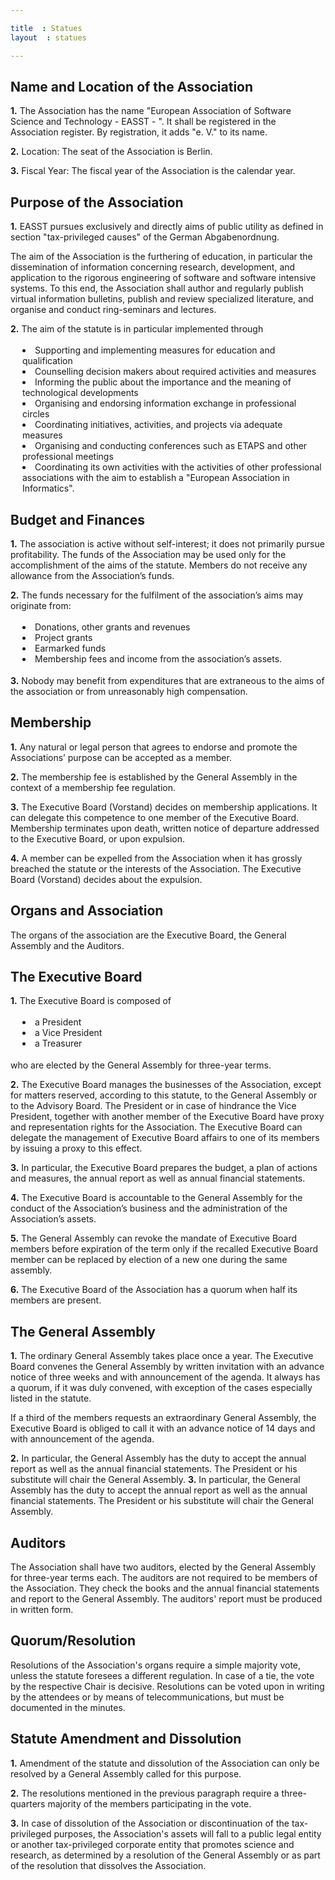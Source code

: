 ```yaml
---

title  : Statues
layout  : statues

---
```

<style>
  .ident{
    margin-left:19px;
    margin-top:17px;
    margin-bottom:18px;
  }
</style>


## Name and Location of the Association

**1.** The Association has the name "European Association of Software Science and Technology - EASST - ". It shall be registered in the Association register. By registration, it adds "e. V." to its name.

**2.** Location: The seat of the Association is Berlin.

**3.** Fiscal Year: The fiscal year of the Association is the calendar year.




## Purpose of the Association 

**1.** EASST pursues exclusively and directly aims of public utility as defined in section "tax-privileged causes" of the German Abgabenordnung.

 The aim of the Association is the furthering of education, in particular the dissemination of information concerning research, development, and application to the rigorous engineering of software and software intensive systems. To this end, the Association shall author and regularly publish virtual information bulletins, publish and review specialized literature, and organise and conduct ring-seminars and lectures.

**2.** The aim of the statute is in particular implemented through
<div class="ident">
  <li> Supporting and implementing measures for education and qualification </li>
   <li>Counselling decision makers about required activities and measures </li>
   <li> Informing the public about the importance and the meaning of technological developments </li>
   <li> Organising and endorsing information exchange in professional circles </li>
  <li>Coordinating initiatives, activities, and projects via adequate measures </li>
  <li> Organising and conducting conferences such as ETAPS and other professional meetings </li>
  <li>Coordinating its own activities with the activities of other professional associations with the aim to establish a "European Association in Informatics". </li>
  </div>


## Budget and Finances

**1.** The association is active without self-interest; it does not primarily pursue profitability. The funds of the Association may be used only for the accomplishment of the aims of the statute. Members do not receive any allowance from the Association’s funds.

**2.** The funds necessary for the fulfilment of the association’s aims may originate from:
<div class="ident">
 <li>Donations, other grants and revenues</li>
<li> Project grants</li>
 <li>Earmarked funds</li>
 <li>Membership fees and income from the association’s assets.</li>
</div>

**3.** Nobody may benefit from expenditures that are extraneous to the aims of the association or from unreasonably high compensation.

## Membership

**1.** Any natural or legal person that agrees to endorse and promote the Associations’ purpose can be accepted as a member.

**2.** The membership fee is established by the General Assembly in the context of a membership fee regulation.

**3.** The Executive Board (Vorstand) decides on membership applications. It can delegate this competence to one member of the Executive Board. Membership terminates upon death, written notice of departure addressed to the Executive Board, or upon expulsion.

**4.** A member can be expelled from the Association when it has grossly breached the statute or the interests of the Association. The Executive Board (Vorstand) decides about the expulsion.

## Organs and Association

The organs of the association are the Executive Board, the General Assembly and the Auditors.

## The Executive Board

**1.**  The Executive Board is composed of
<div class="ident">
<li>a President</li>
<li>a Vice President</li>
<li>a Treasurer</li>
</div>


who are elected by the General Assembly for three-year terms.

**2.**  The Executive Board manages the businesses of the Association, except for matters reserved, according to this statute, to the General Assembly or to the Advisory Board. The President or in case of hindrance the Vice President, together with another member of the Executive Board have proxy and representation rights for the Association. The Executive Board can delegate the management of Executive Board affairs to one of its members by issuing a proxy to this effect.

**3.**  In particular, the Executive Board prepares the budget, a plan of actions and measures, the annual report as well as annual financial statements.

**4.**  The Executive Board is accountable to the General Assembly for the conduct of the Association’s business and the administration of the Association’s assets.

**5.**  The General Assembly can revoke the mandate of Executive Board members before expiration of the term only if the recalled Executive Board member can be replaced by election of a new one during the same assembly.

**6.**  The Executive Board of the Association has a quorum when half its members are present.

## The General Assembly
**1.** The ordinary General Assembly takes place once a year. The Executive Board convenes the General Assembly by written invitation with an advance notice of three weeks and with announcement of the agenda. It always has a quorum, if it was duly convened, with exception of the cases especially listed in the statute.

If a third of the members requests an extraordinary General Assembly, the Executive Board is obliged to call it with an advance notice of 14 days and with announcement of the agenda.

**2.** In particular, the General Assembly has the duty to accept the annual report as well as the annual financial statements. The President or his substitute will chair the General Assembly.
**3.** In particular, the General Assembly has the duty to accept the annual report as well as the annual financial statements. The President or his substitute will chair the General Assembly.


## Auditors

 The Association shall have two auditors, elected by the General Assembly for three-year terms each. The auditors are not required to be members of the Association. They check the books and the annual financial statements and report to the General Assembly. The auditors' report must be produced in written form.

## Quorum/Resolution

 Resolutions of the Association's organs require a simple majority vote, unless the statute foresees a different regulation. In case of a tie, the vote by the respective Chair is decisive. Resolutions can be voted upon in writing by the attendees or by means of telecommunications, but must be documented in the minutes.

## Statute Amendment and Dissolution

**1.** Amendment of the statute and dissolution of the Association can only be resolved by a General Assembly called for this purpose.

**2.** The resolutions mentioned in the previous paragraph require a three-quarters majority of the members participating in the vote.

**3.** In case of dissolution of the Association or discontinuation of the tax-privileged purposes, the Association's assets will fall to a public legal entity or another tax-privileged corporate entity that promotes science and research, as determined by a resolution of the General Assembly or as part of the resolution that dissolves the Association.